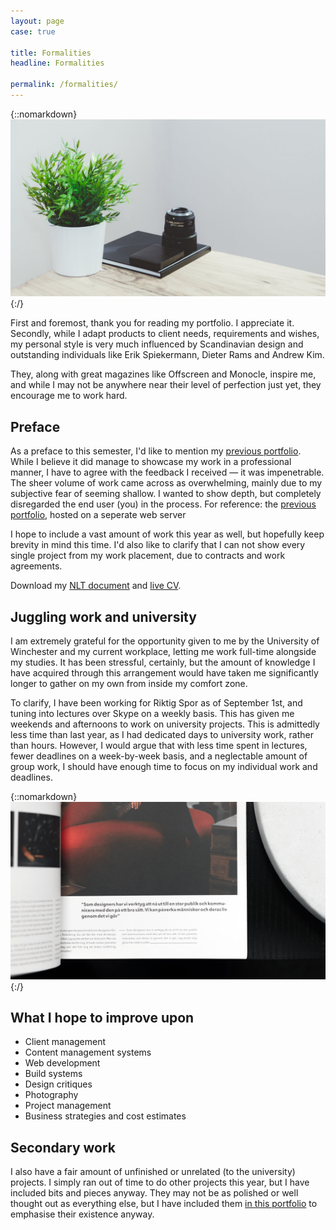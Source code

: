 ```yaml
---
layout: page
case: true

title: Formalities
headline: Formalities

permalink: /formalities/
---
```


{::nomarkdown}
<img src="../img/formalities/img1.jpg" alt="Desk">
{:/}

<!-- <div class="div"></div>

<p class="lead">This particular page should contain formalities, messages for your reader(s), links along with downloads for your live CV, NLT document and previous portfolio to highlight improvements. You should also include a section with work that may not fit into a particular section, but you'd like to show off anyway. This, or a section of this on each page. I.e. "unused web projects" or "photos that didn't make the cut".</p>

* Mention the year briefly
* Link to the previous portfolio, mention why you're doing X, Y and Z
* Highlight improvements
* Ramble, mention work placement and link to updated NLT
* Sidenote, link to live CV
* Have a dedicated section to unused/unfinished projects, but limit to screenshots -->

<div class="div"></div>

<p class="lead">First and foremost, thank you for reading my portfolio. I appreciate it. Secondly, while I adapt products to client needs, requirements and wishes, my personal style is very much influenced by Scandinavian design and outstanding individuals like Erik Spiekermann, Dieter Rams and Andrew Kim.</p>

<p class="lead">They, along with great magazines like Offscreen and Monocle, inspire me, and while I may not be anywhere near their level of perfection just yet, they encourage me to work hard.</p>

<div class="div"></div>

## Preface

<p class="pull">
	As a preface to this semester, I'd like to mention my <a href="http://magnusskare.science/uni/" target="_blank">previous portfolio</a>. While I believe it did manage to showcase my work in a professional manner, I have to agree with the feedback I received &mdash; it was impenetrable. The sheer volume of work came across as overwhelming, mainly due to my subjective fear of seeming shallow. I wanted to show depth, but completely disregarded the end user (you) in the process.
	<span class="entry">For reference: the <a href="http://magnusskare.science/uni/" target="_blank">previous portfolio</a>, hosted on a seperate web server</span>
</p>

I hope to include a vast amount of work this year as well, but hopefully keep brevity in mind this time. I'd also like to clarify that I can not show every single project from my work placement, due to contracts and work agreements.

Download my <a href="#">NLT document</a> and <a href="#">live CV</a>.

<div class="div"></div>

## Juggling work and university

I am extremely grateful for the opportunity given to me by the University of Winchester and my current workplace, letting me work full-time alongside my studies. It has been stressful, certainly, but the amount of knowledge I have acquired through this arrangement would have taken me significantly longer to gather on my own from inside my comfort zone.

To clarify, I have been working for Riktig Spor as of September 1st, and tuning into lectures over Skype on a weekly basis. This has given me weekends and afternoons to work on university projects. This is admittedly less time than last year, as I had dedicated days to university work, rather than hours. However, I would argue that with less time spent in lectures, fewer deadlines on a week-by-week basis, and a neglectable amount of group work, I should have enough time to focus on my individual work and deadlines.

<div class="div"></div>

{::nomarkdown}
<img src="../img/workflow/layout.jpg" alt="">
{:/}

<div class="div"></div>

## What I hope to improve upon

<ul class="skill-list">
	<li>Client management</li>
	<li>Content management systems</li>
	<li>Web development</li>
	<li>Build systems</li>
	<li>Design critiques</li>
	<li>Photography</li>
	<li>Project management</li>
	<li>Business strategies and cost estimates</li>
</ul>

<div class="div"></div>

## Secondary work

I also have a fair amount of unfinished or unrelated (to the university) projects. I simply ran out of time to do other projects this year, but I have included bits and pieces anyway. They may not be as polished or well thought out as everything else, but I have included them <a href="/secondary">in this portfolio</a> to emphasise their existence anyway.

<div class="div"></div>